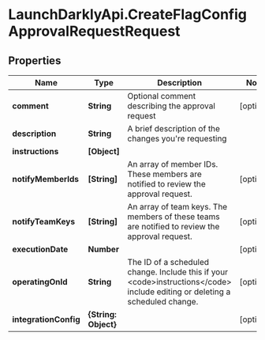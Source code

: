 # LaunchDarklyApi.CreateFlagConfigApprovalRequestRequest

## Properties

Name | Type | Description | Notes
------------ | ------------- | ------------- | -------------
**comment** | **String** | Optional comment describing the approval request | [optional] 
**description** | **String** | A brief description of the changes you&#39;re requesting | 
**instructions** | **[Object]** |  | 
**notifyMemberIds** | **[String]** | An array of member IDs. These members are notified to review the approval request. | [optional] 
**notifyTeamKeys** | **[String]** | An array of team keys. The members of these teams are notified to review the approval request. | [optional] 
**executionDate** | **Number** |  | [optional] 
**operatingOnId** | **String** | The ID of a scheduled change. Include this if your &lt;code&gt;instructions&lt;/code&gt; include editing or deleting a scheduled change. | [optional] 
**integrationConfig** | **{String: Object}** |  | [optional] 


